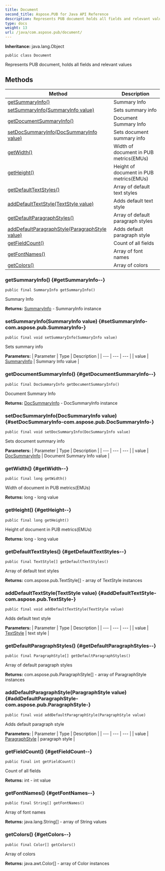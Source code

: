 ```yaml
---
title: Document
second_title: Aspose.PUB for Java API Reference
description: Represents PUB document holds all fields and relevant values
type: docs
weight: 13
url: /java/com.aspose.pub/document/
---
```

**Inheritance:**
java.lang.Object
```
public class Document
```

Represents PUB document, holds all fields and relevant values
## Methods

| Method | Description |
| --- | --- |
| [getSummaryInfo()](#getSummaryInfo--) | Summary Info |
| [setSummaryInfo(SummaryInfo value)](#setSummaryInfo-com.aspose.pub.SummaryInfo-) | Sets summary info |
| [getDocumentSummaryInfo()](#getDocumentSummaryInfo--) | Document Summary Info |
| [setDocSummaryInfo(DocSummaryInfo value)](#setDocSummaryInfo-com.aspose.pub.DocSummaryInfo-) | Sets document summary info |
| [getWidth()](#getWidth--) | Width of document in PUB metrics(EMUs) |
| [getHeight()](#getHeight--) | Height of document in PUB metrics(EMUs) |
| [getDefaultTextStyles()](#getDefaultTextStyles--) | Array of default text styles |
| [addDefaultTextStyle(TextStyle value)](#addDefaultTextStyle-com.aspose.pub.TextStyle-) | Adds default text style |
| [getDefaultParagraphStyles()](#getDefaultParagraphStyles--) | Array of default paragraph styles |
| [addDefaultParagraphStyle(ParagraphStyle value)](#addDefaultParagraphStyle-com.aspose.pub.ParagraphStyle-) | Adds default paragraph style |
| [getFieldCount()](#getFieldCount--) | Count of all fields |
| [getFontNames()](#getFontNames--) | Array of font names |
| [getColors()](#getColors--) | Array of colors |
### getSummaryInfo() {#getSummaryInfo--}
```
public final SummaryInfo getSummaryInfo()
```


Summary Info

**Returns:**
[SummaryInfo](../../com.aspose.pub/summaryinfo) - SummaryInfo instance
### setSummaryInfo(SummaryInfo value) {#setSummaryInfo-com.aspose.pub.SummaryInfo-}
```
public final void setSummaryInfo(SummaryInfo value)
```


Sets summary info

**Parameters:**
| Parameter | Type | Description |
| --- | --- | --- |
| value | [SummaryInfo](../../com.aspose.pub/summaryinfo) | Summary Info value |

### getDocumentSummaryInfo() {#getDocumentSummaryInfo--}
```
public final DocSummaryInfo getDocumentSummaryInfo()
```


Document Summary Info

**Returns:**
[DocSummaryInfo](../../com.aspose.pub/docsummaryinfo) - DocSummaryInfo instance
### setDocSummaryInfo(DocSummaryInfo value) {#setDocSummaryInfo-com.aspose.pub.DocSummaryInfo-}
```
public final void setDocSummaryInfo(DocSummaryInfo value)
```


Sets document summary info

**Parameters:**
| Parameter | Type | Description |
| --- | --- | --- |
| value | [DocSummaryInfo](../../com.aspose.pub/docsummaryinfo) | Document Summary Info value |

### getWidth() {#getWidth--}
```
public final long getWidth()
```


Width of document in PUB metrics(EMUs)

**Returns:**
long - long value
### getHeight() {#getHeight--}
```
public final long getHeight()
```


Height of document in PUB metrics(EMUs)

**Returns:**
long - long value
### getDefaultTextStyles() {#getDefaultTextStyles--}
```
public final TextStyle[] getDefaultTextStyles()
```


Array of default text styles

**Returns:**
com.aspose.pub.TextStyle[] - array of TextStyle instances
### addDefaultTextStyle(TextStyle value) {#addDefaultTextStyle-com.aspose.pub.TextStyle-}
```
public final void addDefaultTextStyle(TextStyle value)
```


Adds default text style

**Parameters:**
| Parameter | Type | Description |
| --- | --- | --- |
| value | [TextStyle](../../com.aspose.pub/textstyle) | text style |

### getDefaultParagraphStyles() {#getDefaultParagraphStyles--}
```
public final ParagraphStyle[] getDefaultParagraphStyles()
```


Array of default paragraph styles

**Returns:**
com.aspose.pub.ParagraphStyle[] - array of ParagraphStyle instances
### addDefaultParagraphStyle(ParagraphStyle value) {#addDefaultParagraphStyle-com.aspose.pub.ParagraphStyle-}
```
public final void addDefaultParagraphStyle(ParagraphStyle value)
```


Adds default paragraph style

**Parameters:**
| Parameter | Type | Description |
| --- | --- | --- |
| value | [ParagraphStyle](../../com.aspose.pub/paragraphstyle) | paragraph style |

### getFieldCount() {#getFieldCount--}
```
public final int getFieldCount()
```


Count of all fields

**Returns:**
int - int value
### getFontNames() {#getFontNames--}
```
public final String[] getFontNames()
```


Array of font names

**Returns:**
java.lang.String[] - array of String values
### getColors() {#getColors--}
```
public final Color[] getColors()
```


Array of colors

**Returns:**
java.awt.Color[] - array of Color instances
